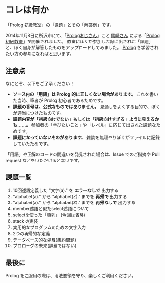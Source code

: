 # コレは何か

「Prolog 初級教室」の「課題」とその「解答例」です。

2014年11月8日に所沢市にて、「[Prologおじさん]」こと [尾崎さん] による「[Prolog 初級教室]」が開催されました。
教室にぼくが参加した際に出された「課題」と、ぼく自身が解答したものをアップロードしてみました。
[Prolog] を学習されたい方の参考になればと思います。

## 注意点

なにとぞ、以下をご了承ください！

* **ソース内の「用語」は Prolog 的に正しくない場合があります。** これを書いた当時、筆者が Prolog 初心者であるためです。
* **課題の番号は、公式なものではありません。** 見通しをよくする目的で、ぼくが適当につけたものです。
* **課題内容が「初級向けでない」もしくは「初級向けすぎる」ように見えるかも……。** 参加者の「学びたいこと」や「レベル」に応じて出された課題なためです。
* **課題になっていないものがあります。** 雑談を無理やりぼくがファイルに記録していたためです。

「用語」や正解のコードの間違いを発見された場合は、Issue でのご指摘や Pull request などをいただけると幸いです。

## 課題一覧

1. 10回述語定義した "文字(a)." を **エラーなしで** 出力する
2. "alphabet(a)." から "alphabet(Z)." までを **再帰で** 出力する
3. "alphabet(a)." から "alphabet(Z)." までを **再帰なしで** 出力する
4. member述語と似たselect述語について
5. selectを使った「順列」 (今回は省略)
6. stack の実装
7. 実用的なプログラムのための文字入力
8. 2つの再帰的な定義
9. データベース的な処理(集約問題)
10. プロローグの未来(課題ではない)

## 最後に

Prolog をご服用の際は、用法要領を守り、楽しくご利用ください。

[尾崎さん]: https://twitter.com/TakaoOzaki "Prologおじさん"
[Prolog]: http://ja.wikipedia.org/wiki/Prolog "8割は尾崎さんが書いているとの噂"
[Prologおじさん]: https://twitter.com/TakaoOzaki/status/341817757521813504
[Prolog 初級教室]: http://nojiriko.asia/prolog/prolog_kyoushitsu_1.html
